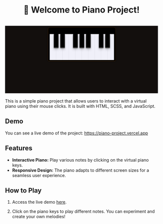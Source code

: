 <div align='center'>
  <h1 >🎹 Welcome to Piano Project!</h1>
</div>

<br />

<div align='center'>

  <img src="./assets/piano.png" alt='project image' width='600'  />
</div>

This is a simple piano project that allows users to interact with a virtual piano using their mouse clicks. It is built with HTML, SCSS, and JavaScript.

## Demo

You can see a live demo of the project: https://piano-project.vercel.app

## Features

- **Interactive Piano:** Play various notes by clicking on the virtual piano keys.
- **Responsive Design:** The piano adapts to different screen sizes for a seamless user experience.

## How to Play

1. Access the live demo [here](https://mornieur.github.io/Piano-Project/).

2. Click on the piano keys to play different notes. You can experiment and create your own melodies!

